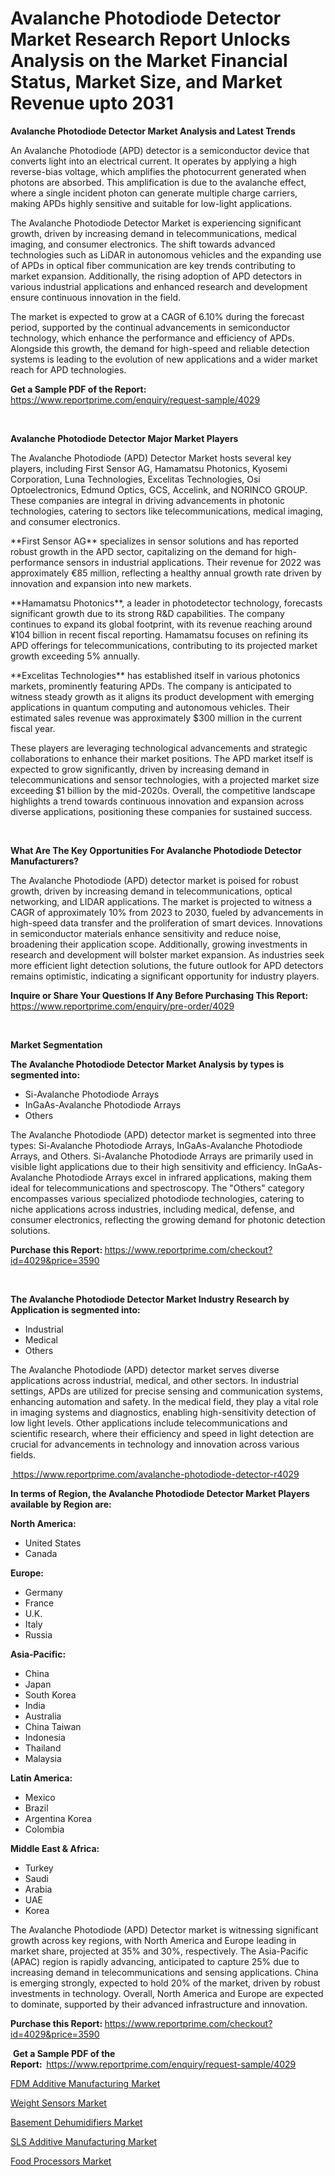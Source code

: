 <p><h1>Avalanche Photodiode Detector Market Research Report Unlocks Analysis on the Market Financial Status, Market Size, and Market Revenue upto 2031</h1></p><p><strong>Avalanche Photodiode Detector Market Analysis and Latest Trends</strong></p>
<p><p>An Avalanche Photodiode (APD) detector is a semiconductor device that converts light into an electrical current. It operates by applying a high reverse-bias voltage, which amplifies the photocurrent generated when photons are absorbed. This amplification is due to the avalanche effect, where a single incident photon can generate multiple charge carriers, making APDs highly sensitive and suitable for low-light applications.</p><p>The Avalanche Photodiode Detector Market is experiencing significant growth, driven by increasing demand in telecommunications, medical imaging, and consumer electronics. The shift towards advanced technologies such as LiDAR in autonomous vehicles and the expanding use of APDs in optical fiber communication are key trends contributing to market expansion. Additionally, the rising adoption of APD detectors in various industrial applications and enhanced research and development ensure continuous innovation in the field.</p><p>The market is expected to grow at a CAGR of 6.10% during the forecast period, supported by the continual advancements in semiconductor technology, which enhance the performance and efficiency of APDs. Alongside this growth, the demand for high-speed and reliable detection systems is leading to the evolution of new applications and a wider market reach for APD technologies.</p></p>
<p><strong>Get a Sample PDF of the Report:&nbsp;</strong> <a href="https://www.reportprime.com/enquiry/request-sample/4029">https://www.reportprime.com/enquiry/request-sample/4029</a></p>
<p>&nbsp;</p>
<p><strong>Avalanche Photodiode Detector Major Market Players</strong></p>
<p><p>The Avalanche Photodiode (APD) Detector Market hosts several key players, including First Sensor AG, Hamamatsu Photonics, Kyosemi Corporation, Luna Technologies, Excelitas Technologies, Osi Optoelectronics, Edmund Optics, GCS, Accelink, and NORINCO GROUP. These companies are integral in driving advancements in photonic technologies, catering to sectors like telecommunications, medical imaging, and consumer electronics.</p><p>**First Sensor AG** specializes in sensor solutions and has reported robust growth in the APD sector, capitalizing on the demand for high-performance sensors in industrial applications. Their revenue for 2022 was approximately €85 million, reflecting a healthy annual growth rate driven by innovation and expansion into new markets.</p><p>**Hamamatsu Photonics**, a leader in photodetector technology, forecasts significant growth due to its strong R&D capabilities. The company continues to expand its global footprint, with its revenue reaching around ¥104 billion in recent fiscal reporting. Hamamatsu focuses on refining its APD offerings for telecommunications, contributing to its projected market growth exceeding 5% annually.</p><p>**Excelitas Technologies** has established itself in various photonics markets, prominently featuring APDs. The company is anticipated to witness steady growth as it aligns its product development with emerging applications in quantum computing and autonomous vehicles. Their estimated sales revenue was approximately $300 million in the current fiscal year.</p><p>These players are leveraging technological advancements and strategic collaborations to enhance their market positions. The APD market itself is expected to grow significantly, driven by increasing demand in telecommunications and sensor technologies, with a projected market size exceeding $1 billion by the mid-2020s. Overall, the competitive landscape highlights a trend towards continuous innovation and expansion across diverse applications, positioning these companies for sustained success.</p></p>
<p>&nbsp;</p>
<p><strong>What Are The Key Opportunities For Avalanche Photodiode Detector Manufacturers?</strong></p>
<p><p>The Avalanche Photodiode (APD) detector market is poised for robust growth, driven by increasing demand in telecommunications, optical networking, and LIDAR applications. The market is projected to witness a CAGR of approximately 10% from 2023 to 2030, fueled by advancements in high-speed data transfer and the proliferation of smart devices. Innovations in semiconductor materials enhance sensitivity and reduce noise, broadening their application scope. Additionally, growing investments in research and development will bolster market expansion. As industries seek more efficient light detection solutions, the future outlook for APD detectors remains optimistic, indicating a significant opportunity for industry players.</p></p>
<p><strong>Inquire or Share Your Questions If Any Before Purchasing This Report:</strong> <a href="https://www.reportprime.com/enquiry/pre-order/4029">https://www.reportprime.com/enquiry/pre-order/4029</a></p>
<p>&nbsp;</p>
<p><strong>Market Segmentation</strong></p>
<p><strong>The Avalanche Photodiode Detector Market Analysis by types is segmented into:</strong></p>
<p><ul><li>Si-Avalanche Photodiode Arrays</li><li>InGaAs-Avalanche Photodiode Arrays</li><li>Others</li></ul></p>
<p><p>The Avalanche Photodiode (APD) detector market is segmented into three types: Si-Avalanche Photodiode Arrays, InGaAs-Avalanche Photodiode Arrays, and Others. Si-Avalanche Photodiode Arrays are primarily used in visible light applications due to their high sensitivity and efficiency. InGaAs-Avalanche Photodiode Arrays excel in infrared applications, making them ideal for telecommunications and spectroscopy. The "Others" category encompasses various specialized photodiode technologies, catering to niche applications across industries, including medical, defense, and consumer electronics, reflecting the growing demand for photonic detection solutions.</p></p>
<p><strong>Purchase this Report:&nbsp;</strong><a href="https://www.reportprime.com/checkout?id=4029&price=3590">https://www.reportprime.com/checkout?id=4029&price=3590</a></p>
<p>&nbsp;</p>
<p><strong>The Avalanche Photodiode Detector Market Industry Research by Application is segmented into:</strong></p>
<p><ul><li>Industrial</li><li>Medical</li><li>Others</li></ul></p>
<p><p>The Avalanche Photodiode (APD) detector market serves diverse applications across industrial, medical, and other sectors. In industrial settings, APDs are utilized for precise sensing and communication systems, enhancing automation and safety. In the medical field, they play a vital role in imaging systems and diagnostics, enabling high-sensitivity detection of low light levels. Other applications include telecommunications and scientific research, where their efficiency and speed in light detection are crucial for advancements in technology and innovation across various fields.</p></p>
<p><a href="https://www.reportprime.com/avalanche-photodiode-detector-r4029">&nbsp;https://www.reportprime.com/avalanche-photodiode-detector-r4029</a></p>
<p><strong>In terms of Region, the Avalanche Photodiode Detector Market Players available by Region are:</strong></p>
<p>
    <p> <strong> North America: </strong>
        <ul>
            <li>United States</li>
            <li>Canada</li>
        </ul>
        </p> 
    <p> <strong> Europe: </strong>
        <ul>
            <li>Germany</li>
            <li>France</li>
            <li>U.K.</li>
            <li>Italy</li>
            <li>Russia</li>
        </ul>
        </p> 
    <p> <strong> Asia-Pacific: </strong>
        <ul>
            <li>China</li>
            <li>Japan</li>
            <li>South Korea</li>
            <li>India</li>
            <li>Australia</li>
            <li>China Taiwan</li>
            <li>Indonesia</li>
            <li>Thailand</li>
            <li>Malaysia</li>
        </ul>
        </p> 
    <p> <strong> Latin America: </strong>
        <ul>
            <li>Mexico</li>
            <li>Brazil</li>
            <li>Argentina Korea</li>
            <li>Colombia</li>
        </ul>
        </p> 
    <p> <strong> Middle East & Africa: </strong>
        <ul>
            <li>Turkey</li>
            <li>Saudi</li>
            <li>Arabia</li>
            <li>UAE</li>
            <li>Korea</li>
        </ul>
    </p>
    </p>
<p><p>The Avalanche Photodiode (APD) Detector market is witnessing significant growth across key regions, with North America and Europe leading in market share, projected at 35% and 30%, respectively. The Asia-Pacific (APAC) region is rapidly advancing, anticipated to capture 25% due to increasing demand in telecommunications and sensing applications. China is emerging strongly, expected to hold 20% of the market, driven by robust investments in technology. Overall, North America and Europe are expected to dominate, supported by their advanced infrastructure and innovation.</p></p>
<p><strong>Purchase this Report: </strong><a href="https://www.reportprime.com/checkout?id=4029&price=3590">https://www.reportprime.com/checkout?id=4029&price=3590</a></p>
<p>&nbsp;<strong>Get a Sample PDF of the Report:&nbsp;&nbsp;</strong><a href="https://www.reportprime.com/enquiry/request-sample/4029">https://www.reportprime.com/enquiry/request-sample/4029</a></p>
<p><strong></strong></p>
<p><p><a href="https://www.linkedin.com/pulse/fdm-additive-manufacturing-market-outlook-complete-industry-xqswe?trackingId=FCJlwolHTvS%2Fjt%2Fn%2FGphtg%3D%3D">FDM Additive Manufacturing Market</a></p><p><a href="https://github.com/YashRP12/Market-Research-Report-List-6/blob/main/weight-sensors-market.md">Weight Sensors Market</a></p><p><a href="https://issuu.com/reportprime-2/docs/basement-dehumidifiers-market-size-_b36b6bb4bd41ad">Basement Dehumidifiers Market</a></p><p><a href="https://www.linkedin.com/pulse/navigating-global-sls-additive-manufacturing-market-landscape-ebe6e?trackingId=iS5una0uRhGe2ptbRRHYog%3D%3D">SLS Additive Manufacturing Market</a></p><p><a href="https://issuu.com/reportprime-2/docs/food-processors-market-size-2030.pp_d874374384d1dd">Food Processors Market</a></p></p>